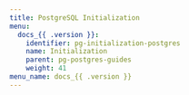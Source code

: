 ```yaml
---
title: PostgreSQL Initialization
menu:
  docs_{{ .version }}:
    identifier: pg-initialization-postgres
    name: Initialization
    parent: pg-postgres-guides
    weight: 41
menu_name: docs_{{ .version }}
---
```


